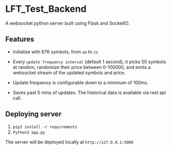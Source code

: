 # LFT_Test_Backend

A websocket python server built using Flask and SocketIO.

## Features

- Initialize with 676 symbols, from `aa` to `zz`

- Every `update frequency interval` (default 1 second), it picks 50 symbols at random, randomize their price between 0-100000, and emits a websocket stream of the updated symbols and price.

- Update frequency is configurable down to a minimum of 100ms.

- Saves past 5 mins of updates. The historical data is available via rest api call.


## Deploying server

1) `pip3 install -r requirements`
2) `Python3 app.py`

The server will be deployed locally at `http://127.0.0.1:5000`

